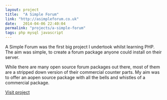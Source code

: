 ```yaml
---
layout: project
title:  "A Simple Forum"
link: "http://asimpleforum.co.uk"
date:   2014-04-06 22:40:04
permalink: "projects/a-simple-forum"
tags: php mysql javascript
---
```


A Simple Forum was the first big project I undertook whilst learning PHP. The aim was simple, to create a forum package anyone could install on their server.

While there are many open source forum packages out there, most of them are a stripped down version of their commercial counter parts. My aim was to offer an aopen source package with all the bells and whistles of a commercial package.

[Visit project](http://asimpleforum.co.uk)